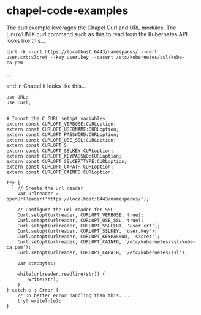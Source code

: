 # chapel-code-examples

The curl example leverages the Chapel Curl and URL modules. The Linux/UNIX curl command such as this to read from the Kubernetes API looks like this...

```
curl -k --url https://localhost:6443/namespaces/ --cert user.crt:s3cret --key user.key --cacert /etc/kubernetes/ssl/kube-ca.pem
```

...

and in Chapel it looks like this...

```
use URL;
use Curl;


# Import the C CURL setopt variables
extern const CURLOPT_VERBOSE:CURLoption;
extern const CURLOPT_USERNAME:CURLoption;
extern const CURLOPT_PASSWORD:CURLoption;
extern const CURLOPT_USE_SSL:CURLoption;
extern const CURLOPT_S
extern const CURLOPT_SSLKEY:CURLoption;
extern const CURLOPT_KEYPASSWD:CURLoption;
extern const CURLOPT_SSLCERTTYPE:CURLoption;
extern const CURLOPT_CAPATH:CURLoption;
extern const CURLOPT_CAINFO:CURLoption;

try {
    // Create the url reader
    var urlreader = openUrlReader('https://localhost:6443/namespaces/');

    // Configure the url reader for SSL
    Curl.setopt(urlreader, CURLOPT_VERBOSE, true);
    Curl.setopt(urlreader, CURLOPT_USE_SSL, true);
    Curl.setopt(urlreader, CURLOPT_SSLCERT, 'user.crt');
    Curl.setopt(urlreader, CURLOPT_SSLKEY, 'user.key');
    Curl.setopt(urlreader, CURLOPT_KEYPASSWD, 's3cret');
    Curl.setopt(urlreader, CURLOPT_CAINFO, '/etc/kubernetes/ssl/kube-ca.pem');
    Curl.setopt(urlreader, CURLOPT_CAPATH, '/etc/kubernetes/ssl');

    var str:bytes;

    while(urlreader.readline(str)) {
        write(str);
    }
} catch e : Error {
    // Do better error handling than this....
    try! writeln(e);
}
```
